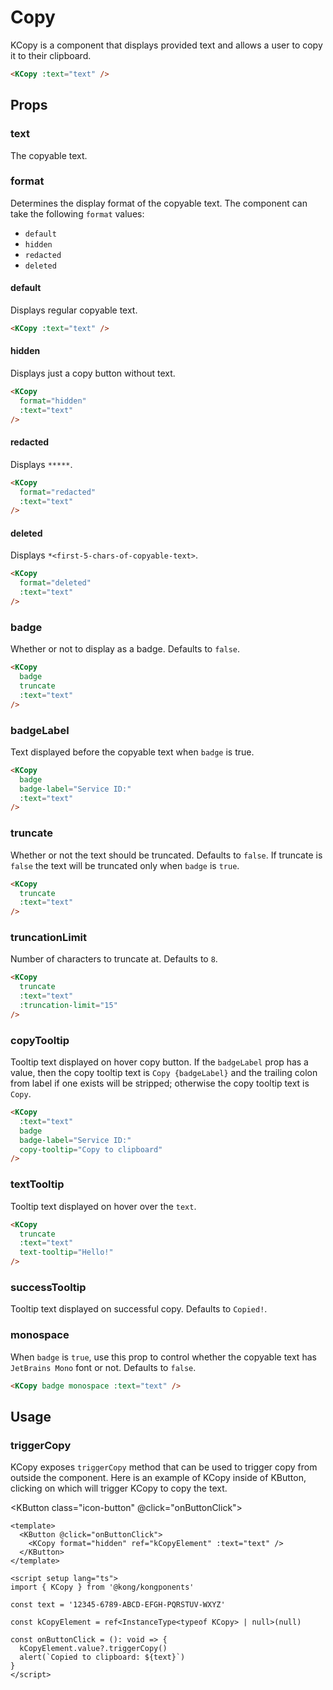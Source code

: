 # Copy

KCopy is a component that displays provided text and allows a user to copy it to their clipboard.

<KCopy :text="text" />

```html
<KCopy :text="text" />
```

## Props

### text

The copyable text.

### format

Determines the display format of the copyable text. The component can take the following `format` values:

- `default`
- `hidden`
- `redacted`
- `deleted`

#### default

Displays regular copyable text.

<KCopy :text="text" />

```html
<KCopy :text="text" />
```

#### hidden

Displays just a copy button without text.

<KCopy
  format="hidden"
  :text="text"
/>

```html
<KCopy
  format="hidden"
  :text="text"
/>
```

#### redacted

Displays `*****`.

<KCopy
  format="redacted"
  :text="text"
/>

```html
<KCopy
  format="redacted"
  :text="text"
/>
```

#### deleted

Displays `*<first-5-chars-of-copyable-text>`.

<KCopy
  format="deleted"
  :text="text"
/>

```html
<KCopy
  format="deleted"
  :text="text"
/>
```

### badge

Whether or not to display as a badge. Defaults to `false`.

<KCopy
  badge
  truncate
  :text="text"
/>

```html
<KCopy
  badge
  truncate
  :text="text"
/>
```

### badgeLabel

Text displayed before the copyable text when `badge` is true.

<KCopy
  badge
  badge-label="Service ID:"
  :text="text"
/>

```html
<KCopy
  badge
  badge-label="Service ID:"
  :text="text"
/>
```

### truncate

Whether or not the text should be truncated. Defaults to `false`. If truncate is `false` the text will be truncated only when `badge` is `true`.

<KCopy
  truncate
  :text="text"
/>

```html
<KCopy
  truncate
  :text="text"
/>
```

### truncationLimit

Number of characters to truncate at. Defaults to `8`.

<KCopy
  truncate
  :text="text"
  :truncation-limit="15"
/>

```html
<KCopy
  truncate
  :text="text"
  :truncation-limit="15"
/>
```

### copyTooltip

Tooltip text displayed on hover copy button. 
If the `badgeLabel` prop has a value, then the copy tooltip text is `Copy {badgeLabel}` and the trailing colon from label if one exists will be stripped; otherwise the copy tooltip text is `Copy`.

<KCopy
  :text="text"
  badge 
  badge-label="Service ID:"
  copy-tooltip="Copy to clipboard"
/>

```html
<KCopy
  :text="text"
  badge 
  badge-label="Service ID:"
  copy-tooltip="Copy to clipboard"
/>
```

### textTooltip

Tooltip text displayed on hover over the `text`.

<KCopy
  truncate
  :text="text"
  text-tooltip="Hello!"
/>

```html
<KCopy
  truncate
  :text="text"
  text-tooltip="Hello!"
/>
```

### successTooltip

Tooltip text displayed on successful copy. Defaults to `Copied!`.

### monospace

When `badge` is `true`, use this prop to control whether the copyable text has `JetBrains Mono` font or not. Defaults to `false`.

<KCopy badge monospace :text="text" />

```html
<KCopy badge monospace :text="text" />
```

## Usage

### triggerCopy

KCopy exposes `triggerCopy` method that can be used to trigger copy from outside the component. Here is an example of KCopy inside of KButton, clicking on which will trigger KCopy to copy the text.

<KButton class="icon-button" @click="onButtonClick">
  <KCopy format="hidden" ref="kCopyElement" :text="text" />
</KButton>

```vue
<template>
  <KButton @click="onButtonClick">
    <KCopy format="hidden" ref="kCopyElement" :text="text" />
  </KButton>
</template>

<script setup lang="ts">
import { KCopy } from '@kong/kongponents'

const text = '12345-6789-ABCD-EFGH-PQRSTUV-WXYZ'

const kCopyElement = ref<InstanceType<typeof KCopy> | null>(null)

const onButtonClick = (): void => {
  kCopyElement.value?.triggerCopy()
  alert(`Copied to clipboard: ${text}`)
}
</script>
```

<script setup lang="ts">
import { ref } from 'vue'

const text = '12345-6789-ABCD-EFGH-PQRSTUV-WXYZ'

const kCopyElement = ref<InstanceType<typeof KCopy> | null>(null)

const onButtonClick = (): void => {
  kCopyElement.value?.triggerCopy()
  alert(`Copied to clipboard: ${text}`)
}
</script>